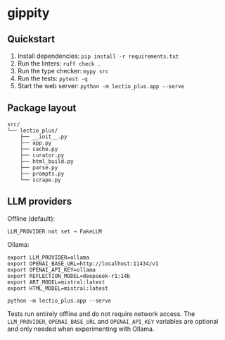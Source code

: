 # gippity

## Quickstart

1. Install dependencies: `pip install -r requirements.txt`
2. Run the linters: `ruff check .`
3. Run the type checker: `mypy src`
4. Run the tests: `pytest -q`
5. Start the web server: `python -m lectio_plus.app --serve`

## Package layout

```
src/
└── lectio_plus/
    ├── __init__.py
    ├── app.py
    ├── cache.py
    ├── curator.py
    ├── html_build.py
    ├── parse.py
    ├── prompts.py
    └── scrape.py
```

## LLM providers

Offline (default):

```
LLM_PROVIDER not set → FakeLLM
```

Ollama:

```
export LLM_PROVIDER=ollama
export OPENAI_BASE_URL=http://localhost:11434/v1
export OPENAI_API_KEY=ollama
export REFLECTION_MODEL=deepseek-r1:14b
export ART_MODEL=mistral:latest
export HTML_MODEL=mistral:latest

python -m lectio_plus.app --serve
```

Tests run entirely offline and do not require network access.  The
`LLM_PROVIDER`, `OPENAI_BASE_URL` and `OPENAI_API_KEY` variables are optional
and only needed when experimenting with Ollama.
